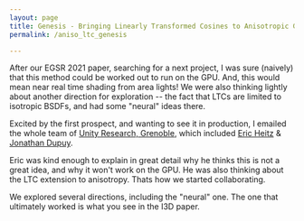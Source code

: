 ```yaml
---
layout: page
title: Genesis - Bringing Linearly Transformed Cosines to Anisotropic GGX
permalink: /aniso_ltc_genesis

---
```


After our EGSR 2021 paper, searching for a next project, I was sure (naively) that this method could be worked out to run on the GPU. And, this would mean near real time shading from area lights! We were also thinking lightly about another direction for exploration -- the fact that LTCs are limited to isotropic BSDFs, and had some "neural" ideas there.

Excited by the first prospect, and wanting to see it in production, I emailed the whole team of <a href="https://unity-grenoble.github.io/website/">Unity Research, Grenoble</a>, which included <a href="https://eheitzresearch.wordpress.com/">Eric Heitz</a> & <a href="https://onrendering.com/">Jonathan Dupuy</a>.

Eric was kind enough to explain in great detail why he thinks this is not a great idea, and why it won't work on the GPU. He was also thinking about the LTC extension to anisotropy. Thats how we started collaborating.

We explored several directions, including the "neural" one. The one that ultimately worked is what you see in the I3D paper.
